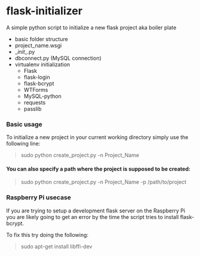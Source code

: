 # flask-initializer
A simple python script to initialize a new flask project aka boiler plate
* basic folder structure
* project_name.wsgi
* \__init__.py
* dbconnect.py (MySQL connection)
* virtualenv initialization
  * Flask
  * flask-login
  * flask-bcrypt
  * WTForms
  * MySQL-python
  * requests
  * passlib

### Basic usage
To initialize a new project in your current working directory simply use the following line:

> sudo python create_project.py -n Project_Name

#### You can also specify a path where the project is supposed to be created:

> sudo python create_project.py -n Project_Name -p /path/to/project


### Raspberry Pi usecase
If you are trying to setup a development flask server on the Raspberry Pi you are likely going to get an error by the time the script tries to install flask-bcrypt.

To fix this try doing the following:

> sudo apt-get install libffi-dev

